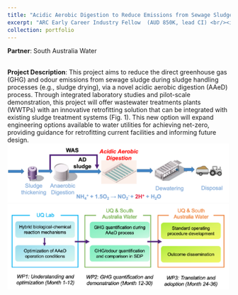 ```yaml
---
title: "Acidic Aerobic Digestion to Reduce Emissions from Sewage Sludge"
excerpt: "ARC Early Career Industry Fellow  (AUD 850K, lead CI) <br/><img src='/images/IE25-1.png' alt="Description" style="width:300px; height:auto;">"
collection: portfolio
---
```

**Partner**: South Australia Water

<br/>**Project Description**: This project aims to reduce the direct greenhouse gas (GHG) and odour emissions from sewage sludge during sludge handling processes (e.g., sludge drying), via a novel acidic aerobic digestion (AAeD) process. Through integrated laboratory studies and pilot-scale demonstration, this project will offer wastewater treatments plants (WWTPs) with an innovative retrofitting solution that can be integrated with existing sludge treatment systems (Fig. 1). This new option will expand engineering options available to water utilities for achieving net-zero, providing guidance for retrofitting current facilities and informing future design. 
<br/><img src='/images/IE25-1.png' alt="Description" style="width:500px; height:auto;">
<br/><img src='/images/IE25-2.png' alt="Description" style="width:500px; height:auto;">
